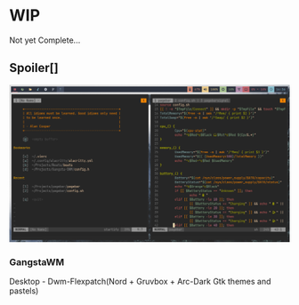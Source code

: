 # WIP
Not yet Complete...


## Spoiler[]
<img src="https://github.com/Randomguy-8/GangstaWM/blob/main/GanstaWM.png">


### GangstaWM
Desktop - Dwm-Flexpatch(Nord + Gruvbox + Arc-Dark Gtk themes and pastels)
